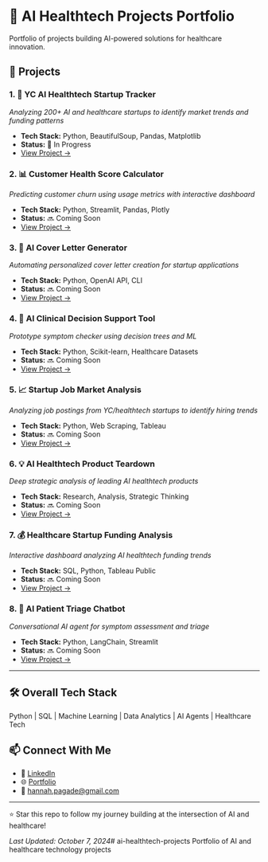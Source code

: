 # 🏥 AI Healthtech Projects Portfolio

Portfolio of projects building AI-powered solutions for healthcare innovation.

## 🚧 Projects

### 1. 🚀 YC AI Healthtech Startup Tracker
*Analyzing 200+ AI and healthcare startups to identify market trends and funding patterns*
- **Tech Stack:** Python, BeautifulSoup, Pandas, Matplotlib
- **Status:** 🔄 In Progress
- [View Project →](#)

### 2. 📊 Customer Health Score Calculator
*Predicting customer churn using usage metrics with interactive dashboard*
- **Tech Stack:** Python, Streamlit, Pandas, Plotly
- **Status:** 🔜 Coming Soon
- [View Project →](#)

### 3. 🤖 AI Cover Letter Generator
*Automating personalized cover letter creation for startup applications*
- **Tech Stack:** Python, OpenAI API, CLI
- **Status:** 🔜 Coming Soon
- [View Project →](#)

### 4. 🏥 AI Clinical Decision Support Tool
*Prototype symptom checker using decision trees and ML*
- **Tech Stack:** Python, Scikit-learn, Healthcare Datasets
- **Status:** 🔜 Coming Soon
- [View Project →](#)

### 5. 📈 Startup Job Market Analysis
*Analyzing job postings from YC/healthtech startups to identify hiring trends*
- **Tech Stack:** Python, Web Scraping, Tableau
- **Status:** 🔜 Coming Soon
- [View Project →](#)

### 6. 💡 AI Healthtech Product Teardown
*Deep strategic analysis of leading AI healthtech products*
- **Tech Stack:** Research, Analysis, Strategic Thinking
- **Status:** 🔜 Coming Soon
- [View Project →](#)

### 7. 💰 Healthcare Startup Funding Analysis
*Interactive dashboard analyzing AI healthtech funding trends*
- **Tech Stack:** SQL, Python, Tableau Public
- **Status:** 🔜 Coming Soon
- [View Project →](#)

### 8. 🤖 AI Patient Triage Chatbot
*Conversational AI agent for symptom assessment and triage*
- **Tech Stack:** Python, LangChain, Streamlit
- **Status:** 🔜 Coming Soon
- [View Project →](#)

---

## 🛠️ Overall Tech Stack
Python | SQL | Machine Learning | Data Analytics | AI Agents | Healthcare Tech

## 📫 Connect With Me
- 💼 [LinkedIn](https://linkedin.com/in/hannah-pagade)
- 🌐 [Portfolio](https://hpagade.github.io)
- 📧 hannah.pagade@gmail.com

---

⭐ Star this repo to follow my journey building at the intersection of AI and healthcare!

*Last Updated: October 7, 2024*# ai-healthtech-projects
Portfolio of AI and healthcare technology projects
